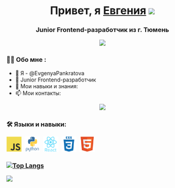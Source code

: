 <h1 align="center">Привет, я  <a href="https://daniilshat.ru/" target="_blank">Евгения</a> 
<img src="https://github.com/blackcater/blackcater/raw/main/images/Hi.gif" height="32"/></h1>
<h3 align="center">Junior Frontend-разработчик из г. Тюмень</h3>

<div id="header" align="center">
  <img src="https://media.giphy.com/media/fVPR3NSqLjVQFEPmP8/giphy.gif" width="100"/>
</div>



### :woman_technologist: Обо мне :
- 👋 Я - @EvgenyaPankratova
- 👀 Junior Frontend-разработчик
- 🌱 Мои навыки и знания: 
- 📫 Мои контакты:

<div id="header" align="center">
  <img src="https://media.giphy.com/media/S3tmm529YYiJeCaIDZ/giphy.gif" width="100"/>
</div>

### :hammer_and_wrench: Языки и навыки:
<div>
  <img src="https://github.com/devicons/devicon/blob/master/icons/javascript/javascript-original.svg" title="JavaScript" alt="JavaScript" width="40" height="40"/>&nbsp;
  <img src="https://github.com/devicons/devicon/blob/master/icons/python/python-original-wordmark.svg" title="JavaScript" alt="JavaScript" width="40" height="40"/>&nbsp;
  <img src="https://github.com/devicons/devicon/blob/master/icons/react/react-original-wordmark.svg" title="React" alt="React" width="40" height="40"/>&nbsp;
  <img src="https://github.com/devicons/devicon/blob/master/icons/css3/css3-plain-wordmark.svg"  title="CSS3" alt="CSS" width="40" height="40"/>&nbsp;
  <img src="https://github.com/devicons/devicon/blob/master/icons/html5/html5-original.svg" title="HTML5" alt="HTML" width="40" height="40"/>&nbsp;
</div>

### [![Top Langs](https://github-readme-stats.vercel.app/api/top-langs/?username=EvgenyaPankratova&layout=compact&theme=vision-friendly-dark)](https://github.com/anuraghazra/github-readme-stats)

![](https://komarev.com/ghpvc/?username=EvgenyaPankratova)
